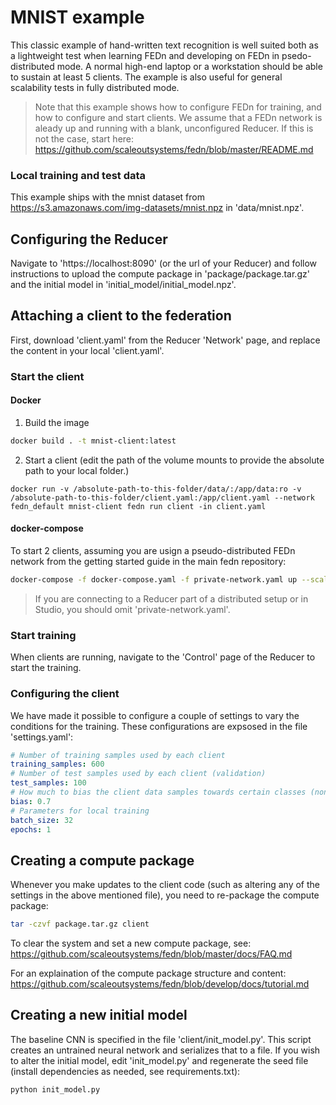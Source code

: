 # MNIST example
This classic example of hand-written text recognition is well suited both as a lightweight test when learning FEDn and developing on FEDn in psedo-distributed mode. A normal high-end laptop or a workstation should be able to sustain at least 5 clients. The example is also useful for general scalability tests in fully distributed mode. 

> Note that this example shows how to configure FEDn for training, and how to configure and start clients. We assume that a FEDn network is aleady up and running with a blank, unconfigured Reducer. If this is not the case, start here: https://github.com/scaleoutsystems/fedn/blob/master/README.md

### Local training and test data
This example ships with the mnist dataset from https://s3.amazonaws.com/img-datasets/mnist.npz in 'data/mnist.npz'. 

## Configuring the Reducer  
Navigate to 'https://localhost:8090' (or the url of your Reducer) and follow instructions to upload the compute package in 'package/package.tar.gz' and the initial model in 'initial_model/initial_model.npz'. 

## Attaching a client to the federation

First, download 'client.yaml' from the Reducer 'Network' page, and replace the content in your local 'client.yaml'. 

### Start the client

#### Docker
1. Build the image

``` bash
docker build . -t mnist-client:latest
```

2. Start a client (edit the path of the volume mounts to provide the absolute path to your local folder.)
```
docker run -v /absolute-path-to-this-folder/data/:/app/data:ro -v /absolute-path-to-this-folder/client.yaml:/app/client.yaml --network fedn_default mnist-client fedn run client -in client.yaml 
```

#### docker-compose
To start 2 clients, assuming you are usign a pseudo-distributed FEDn network from the getting started guide in the main fedn repository: 

```bash
docker-compose -f docker-compose.yaml -f private-network.yaml up --scale client=2 
```
> If you are connecting to a Reducer part of a distributed setup or in Studio, you should omit 'private-network.yaml'. 

### Start training 
When clients are running, navigate to the 'Control' page of the Reducer to start the training. 

### Configuring the client
We have made it possible to configure a couple of settings to vary the conditions for the training. These configurations are expsosed in the file 'settings.yaml': 

```yaml 
# Number of training samples used by each client
training_samples: 600
# Number of test samples used by each client (validation)
test_samples: 100
# How much to bias the client data samples towards certain classes (non-IID data partitions)
bias: 0.7
# Parameters for local training
batch_size: 32
epochs: 1
```

## Creating a compute package
Whenever you make updates to the client code (such as altering any of the settings in the above mentioned file), you need to re-package the compute package:

```bash
tar -czvf package.tar.gz client
```
To clear the system and set a new compute package, see: https://github.com/scaleoutsystems/fedn/blob/master/docs/FAQ.md

For an explaination of the compute package structure and content: https://github.com/scaleoutsystems/fedn/blob/develop/docs/tutorial.md
 
## Creating a new initial model
The baseline CNN is specified in the file 'client/init_model.py'. This script creates an untrained neural network and serializes that to a file.  If you wish to alter the initial model, edit 'init_model.py' and regenerate the seed file (install dependencies as needed, see requirements.txt):

```bash
python init_model.py 
```

